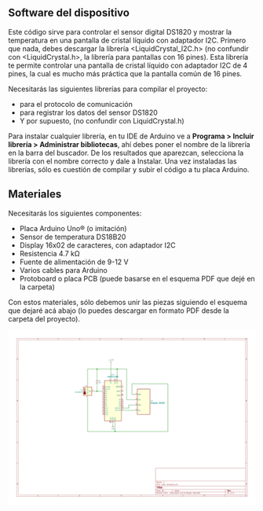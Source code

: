 <h2><b>Software del dispositivo</b></h2>

Este código sirve para controlar el sensor digital DS1820 y mostrar la temperatura en una pantalla de cristal líquido con adaptador I2C. Primero que nada, debes descargar la librería <LiquidCrystal_I2C.h> (no confundir con <LiquidCrystal.h>, la librería para pantallas con 16 pines). Esta librería te permite controlar una pantalla de cristal líquido con adaptador I2C de 4 pines, la cual es mucho más práctica que la pantalla común de 16 pines.

Necesitarás las siguientes librerías para compilar el proyecto:

<ul>
<li><OneWire.h> para el protocolo de comunicación</li>
<li><DallasTemperature.h> para registrar los datos del sensor DS1820</li>
<li>Y por supuesto, <LiquidCrystal_I2C.h> (no confundir con LiquidCrystal.h)</li>
</ul>

Para instalar cualquier librería, en tu IDE de Arduino ve a <b>Programa > Incluir librería > Administrar bibliotecas</b>, ahí debes poner el nombre de la librería en la barra del buscador. De los resultados que aparezcan, selecciona la librería con el nombre correcto  y dale a Instalar. Una vez instaladas las librerías, sólo es cuestión de compilar y subir el código a tu placa Arduino.



<h2><b>Materiales</b></h2>

Necesitarás los siguientes componentes:

<ul>
  <li>Placa Arduino Uno® (o imitación)</li>
  <li>Sensor de temperatura DS18B20</li>
  <li>Display 16x02 de caracteres, con adaptador I2C</li>
  <li>Resistencia 4.7 k&Omega;</li>
  <li>Fuente de alimentación de 9-12 V
  <li>Varios cables para Arduino</li>
  <li>Protoboard o placa PCB (puede basarse en el esquema PDF que dejé en la carpeta)</li>
</ul>

Con estos materiales, sólo debemos unir las piezas siguiendo el esquema que dejaré acá abajo (lo puedes descargar en formato PDF desde la carpeta del proyecto).

<img src="ardu-temp01.svg" alt="Circuit Diagram">
